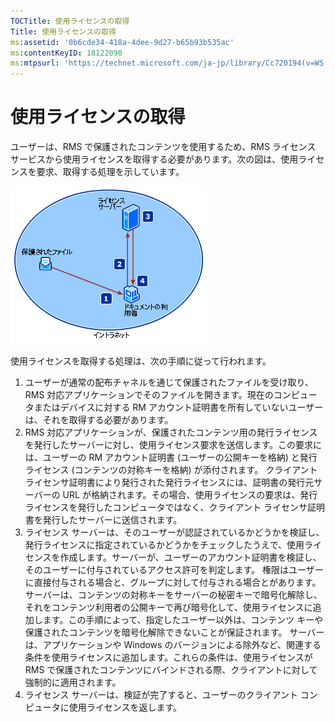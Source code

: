 ```yaml
---
TOCTitle: 使用ライセンスの取得
Title: 使用ライセンスの取得
ms:assetid: '0b6cde34-418a-4dee-9d27-b65b93b535ac'
ms:contentKeyID: 18122090
ms:mtpsurl: 'https://technet.microsoft.com/ja-jp/library/Cc720194(v=WS.10)'
---
```


使用ライセンスの取得
====================

ユーザーは、RMS で保護されたコンテンツを使用するため、RMS ライセンス サービスから使用ライセンスを取得する必要があります。次の図は、使用ライセンスを要求、取得する処理を示しています。

![](images/Cc720194.37b8d28c-9749-4e81-bc6a-22692fefb8b6(WS.10).gif)

使用ライセンスを取得する処理は、次の手順に従って行われます。

1.  ユーザーが通常の配布チャネルを通じて保護されたファイルを受け取り、RMS 対応アプリケーションでそのファイルを開きます。現在のコンピュータまたはデバイスに対する RM アカウント証明書を所有していないユーザーは、それを取得する必要があります。
2.  RMS 対応アプリケーションが、保護されたコンテンツ用の発行ライセンスを発行したサーバーに対し、使用ライセンス要求を送信します。この要求には、ユーザーの RM アカウント証明書 (ユーザーの公開キーを格納) と発行ライセンス (コンテンツの対称キーを格納) が添付されます。
    クライアント ライセンサ証明書により発行された発行ライセンスには、証明書の発行元サーバーの URL が格納されます。その場合、使用ライセンスの要求は、発行ライセンスを発行したコンピュータではなく、クライアント ライセンサ証明書を発行したサーバーに送信されます。
3.  ライセンス サーバーは、そのユーザーが認証されているかどうかを検証し、発行ライセンスに指定されているかどうかをチェックしたうえで、使用ライセンスを作成します。サーバーが、ユーザーのアカウント証明書を検証し、そのユーザーに付与されているアクセス許可を判定します。 権限はユーザーに直接付与される場合と、グループに対して付与される場合とがあります。
    サーバーは、コンテンツの対称キーをサーバーの秘密キーで暗号化解除し、それをコンテンツ利用者の公開キーで再び暗号化して、使用ライセンスに追加します。この手順によって、指定したユーザー以外は、コンテンツ キーや保護されたコンテンツを暗号化解除できないことが保証されます。
    サーバーは、アプリケーションや Windows のバージョンによる除外など、関連する条件を使用ライセンスに追加します。これらの条件は、使用ライセンスが RMS で保護されたコンテンツにバインドされる際、クライアントに対して強制的に適用されます。
4.  ライセンス サーバーは、検証が完了すると、ユーザーのクライアント コンピュータに使用ライセンスを返します。
